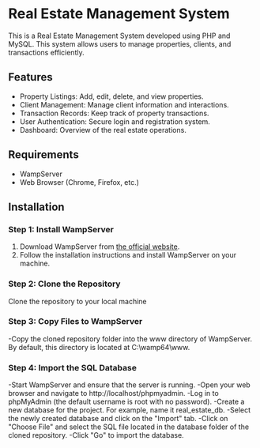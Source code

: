 # Real Estate Management System

This is a Real Estate Management System developed using PHP and MySQL. This system allows users to manage properties, clients, and transactions efficiently.

## Features

- Property Listings: Add, edit, delete, and view properties.
- Client Management: Manage client information and interactions.
- Transaction Records: Keep track of property transactions.
- User Authentication: Secure login and registration system.
- Dashboard: Overview of the real estate operations.

## Requirements

- WampServer
- Web Browser (Chrome, Firefox, etc.)

## Installation

### Step 1: Install WampServer

1. Download WampServer from [the official website](http://www.wampserver.com/en/).
2. Follow the installation instructions and install WampServer on your machine.

### Step 2: Clone the Repository

Clone the repository to your local machine

### Step 3: Copy Files to WampServer

-Copy the cloned repository folder into the www directory of WampServer. By default, this directory is located at C:\wamp64\www\.

### Step 4: Import the SQL Database

-Start WampServer and ensure that the server is running.
-Open your web browser and navigate to http://localhost/phpmyadmin.
-Log in to phpMyAdmin (the default username is root with no password).
-Create a new database for the project. For example, name it real_estate_db.
-Select the newly created database and click on the "Import" tab.
-Click on "Choose File" and select the SQL file located in the database folder of the cloned repository.
-Click "Go" to import the database.
